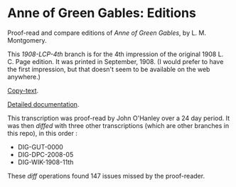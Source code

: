 # Anne of Green Gables: Editions
Proof-read and compare editions of _Anne of Green Gables_, by L. M. Montgomery.

This _1908-LCP-4th_ branch is for the 4th impression of the original 1908 L. C. Page edition. 
It was printed in September, 1908. (I would prefer to have the first impression, but that doesn't 
seem to be available on the web anywhere.)

<a href='https://archive.org/details/cu31924013243963/page/n9/mode/2up'>Copy-text</a>.

<a href='https://johanley.github.io/anne-of-green-gables/index.html'>Detailed documentation</a>.

This transcription was proof-read by John O'Hanley over a 24 day period.
It was then _diffed_ with three other transcriptions (which are other branches in this repo), in this order : 
* DIG-GUT-0000
* DIG-DPC-2008-05
* DIG-WIK-1908-11th

These _diff_ operations found 147 issues missed by the proof-reader.
